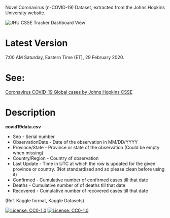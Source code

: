 Novel Coronavirus (n-COVID-19) Dataset, extracted from the Johns Hopkins University website.

![JHU CSSE Tracker Dashboard View](https://github.com/ashwinpn/Coronavirus-Dataset/blob/master/Images/JHU%202-29-20.JPG)

# Latest Version

7:00 AM Saturday, Eastern Time (ET), 29 February 2020. 

# See:

[Coronavirus COVID-19 Global cases by Johns Hopkins CSSE](https://gisanddata.maps.arcgis.com/apps/opsdashboard/index.html#/bda7594740fd40299423467b48e9ecf6)


# Description

**covid19data.csv**

- Sno - Serial number
- ObservationDate - Date of the observation in MM/DD/YYYY
- Province/State - Province or state of the observation (Could be empty when missing)
- Country/Region - Country of observation
- Last Update - Time in UTC at which the row is updated for the given province or country. (Not standardised and so please clean before using it)
- Confirmed - Cumulative number of confirmed cases till that date
- Deaths - Cumulative number of of deaths till that date
- Recovered - Cumulative number of recovered cases till that date

(Ref. Kaggle format, Kaggle Datasets)

[![License: CC0-1.0](https://licensebuttons.net/l/zero/1.0/80x15.png)](http://creativecommons.org/publicdomain/zero/1.0/)
[![License: CC0-1.0](https://img.shields.io/badge/License-CC0%201.0-lightgrey.svg)](http://creativecommons.org/publicdomain/zero/1.0/)
